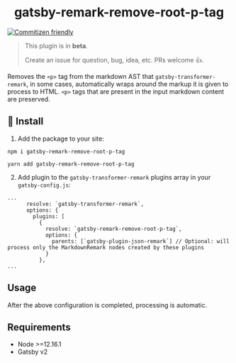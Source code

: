 <h1 align="center">
  gatsby-remark-remove-root-p-tag
</h1>

[![Commitizen friendly](https://img.shields.io/badge/commitizen-friendly-brightgreen.svg)](http://commitizen.github.io/cz-cli/)

> This plugin is in **beta**.
>
> Create an issue for question, bug, idea, etc. PRs welcome 👍.

Removes the `<p>` tag from the markdown AST that `gatsby-transformer-remark`, in some cases, automatically wraps around the markup it is given to process to HTML. `<p>` tags that are present in the input markdown content are preserved.



## 🚀 Install

1. Add the package to your site:

```shell
npm i gatsby-remark-remove-root-p-tag

yarn add gatsby-remark-remove-root-p-tag
```

2. Add plugin to the `gatsby-transformer-remark` plugins array in your `gatsby-config.js`:

```
...
      resolve: `gatsby-transformer-remark`,
      options: {
        plugins: [
          {
            resolve: `gatsby-remark-remove-root-p-tag`,
            options: {
              parents: [`gatsby-plugin-json-remark`] // Optional: will process only the MarkdownRemark nodes created by these plugins
            }
          },
...
```

## Usage

After the above configuration is completed, processing is automatic.

## Requirements

+ Node >=12.16.1
+ Gatsby v2